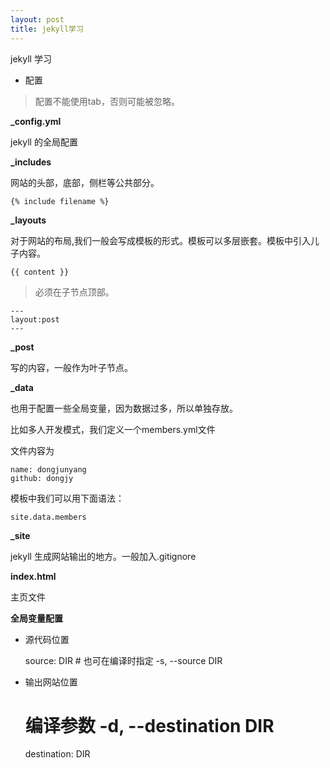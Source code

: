 ```yaml
---
layout: post
title: jekyll学习
---
```

jekyll 学习
- 配置
>配置不能使用tab，否则可能被忽略。

**_config.yml**

jekyll 的全局配置

**_includes**

网站的头部，底部，侧栏等公共部分。

    {% include filename %}

**_layouts**

对于网站的布局,我们一般会写成模板的形式。模板可以多层嵌套。模板中引入儿子内容。

    {{ content }}

>必须在子节点顶部。

    ---
    layout:post
    ---

**_post**

写的内容，一般作为叶子节点。

**_data**

也用于配置一些全局变量，因为数据过多，所以单独存放。

比如多人开发模式，我们定义一个members.yml文件

文件内容为

    name: dongjunyang
    github: dongjy

模板中我们可以用下面语法：

    site.data.members

**_site**

jekyll 生成网站输出的地方。一般加入.gitignore

**index.html**

主页文件

****全局变量配置****

- 源代码位置

    source: DIR # 也可在编译时指定 -s, --source DIR

- 输出网站位置 

    # 编译参数 -d, --destination DIR
    destination: DIR 
 